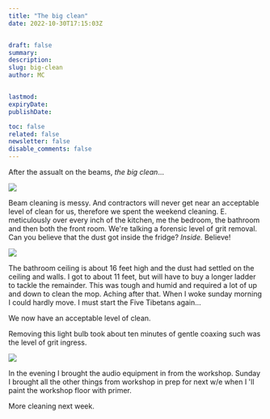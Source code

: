 ```yaml
---
title: "The big clean"
date: 2022-10-30T17:15:03Z


draft: false
summary:
description:
slug: big-clean
author: MC


lastmod:
expiryDate:
publishDate:

toc: false
related: false
newsletter: false
disable_comments: false
---
```


After the assualt on the beams, _the big clean_...

![](/images/3039.jpeg)

Beam cleaning is messy. And contractors will never get near an acceptable level of clean for us, therefore we spent the weekend cleaning. E. meticulously over every inch of the kitchen, me the bedroom, the bathroom and then both the front room. We're talking a forensic level of grit removal. Can you believe that the dust got inside the fridge? _Inside._ Believe! 

![](/images/3041.jpeg)


The bathroom ceiling is about 16 feet high and the dust had settled on the ceiling and walls. I got to about 11 feet, but will have to buy a longer ladder to tackle the remainder. This was tough and humid and required a lot of up and down to clean the mop. Aching after that. When I woke sunday morning I could hardly move. I must start the Five Tibetans again...

We now have an acceptable level of clean.

Removing this light bulb took about ten minutes of gentle coaxing such was the level of grit ingress.

![](/images/3044.jpeg)

In the evening I brought the audio equipment in from the workshop. Sunday I brought all the other things from workshop in prep for next w/e when I 'll paint the workshop floor with primer.

More cleaning next week. 